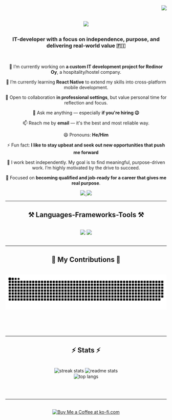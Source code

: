<img align="right" src="https://visitor-badge.laobi.icu/badge?page_id=Net-Gene.Net-Gene" />

<h1 align="center">
    <img src="https://readme-typing-svg.herokuapp.com/?font=Righteous&size=35&center=true&vCenter=true&width=500&height=70&duration=4000&lines=Hi+There!+👋;+I'm+Net-Gene!;" />
</h1>

<h3 align="center">IT-developer with a focus on independence, purpose, and delivering real-world value 🇫🇮</h3>

<br/>

<div align="center">
 
 🔭 I’m currently working on **a custom IT development project for Redinor Oy**, a hospitality/hostel company.
 
 🌱 I’m currently learning **React Native** to extend my skills into cross-platform mobile development.

 👯 Open to collaboration **in professional settings**, but value personal time for reflection and focus.

 💬 Ask me anything — especially **if you're hiring 😉**

 📫 Reach me by **email** — it's the best and most reliable way.

 😄 Pronouns: **He/Him**

 ⚡ Fun fact: **I like to stay upbeat and seek out new opportunities that push me forward**

 📝 I work best independently. My goal is to find meaningful, purpose-driven work. I’m highly motivated by the drive to succeed.

 🎯 Focused on **becoming qualified and job-ready for a career that gives me real purpose**.
 
</div>

<div align="center"> 
  <a href="mailto:your.email@example.com">
    <img src="https://img.shields.io/badge/Gmail-333333?style=for-the-badge&logo=gmail&logoColor=red" />
  </a>
  <a href="https://www.linkedin.com/in/dorian-boussakine-81064a232/" target="_blank">
    <img src="https://img.shields.io/badge/LinkedIn-0077B5?style=for-the-badge&logo=linkedin&logoColor=white" target="_blank" />
  </a>
  <!-- Optional portfolio link
  <a href="https://your-portfolio-site.com" target="_blank">
     <img src="https://img.shields.io/badge/Portfolio-FF5722?style=for-the-badge&logo=todoist&logoColor=white" target="_blank" />
  </a> -->
</div>

<hr/>

<h2 align="center">⚒️ Languages-Frameworks-Tools ⚒️</h2>
<br/>
<div align="center">
    <img src="https://skillicons.dev/icons?i=react,html,css,github,vscode,tailwind,figma,git" />
    <img src="https://skillicons.dev/icons?i=python,javascript,typescript,nodejs,sqlite,mysql,flask" /><br>
</div>

<br/>
<hr/>

<div align="center">
  <h2>🐍 My Contributions 🐍</h2>
  <br>
  <img alt="snake eating my contributions" src="https://raw.githubusercontent.com/salesp07/salesp07/output/github-contribution-grid-snake.svg" />
  
  <br/><br/><br/>
</div>

<hr/>

<h2 align="center">⚡ Stats ⚡</h2>
<br>
<div align=center>
  <img width=390 src="https://github-readme-streak-stats-salesp07.vercel.app/?user=Net-Gene&count_private=true&theme=react&border_radius=10" alt="streak stats"/>
  <img width=390 src="https://github-readme-stats-salesp07.vercel.app/api?username=Net-Gene&count_private=true&show_icons=true&theme=react&rank_icon=github&border_radius=10" alt="readme stats" />
  <br/>
  <img width=325 align="center" src="https://github-readme-stats-salesp07.vercel.app/api/top-langs/?username=Net-Gene&hide=HTML&langs_count=8&layout=compact&theme=react&border_radius=10&size_weight=0.5&count_weight=0.5" alt="top langs" />
</div>

<br/><br/>

<hr/>

<br/>

<div align="center">
<a href='https://ko-fi.com/V7V4RAK9C' target='_blank'><img height='64' style='border:0px;height:64px;' src='https://storage.ko-fi.com/cdn/kofi1.png?v=3' border='0' alt='Buy Me a Coffee at ko-fi.com' /></a>
</div>
